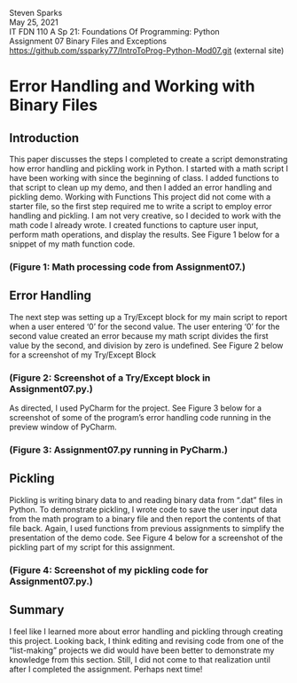 Steven Sparks   
May 25, 2021  
IT FDN 110 A Sp 21: Foundations Of Programming: Python  
Assignment 07 Binary Files and Exceptions  
https://github.com/ssparky77/IntroToProg-Python-Mod07.git (external site)  
  
# Error Handling and Working with Binary Files
  
## Introduction
This paper discusses the steps I completed to create a script demonstrating how error handling and pickling work in Python. I started with a math script I have been working with since the beginning of class. I added functions to that script to clean up my demo, and then I added an error handling and pickling demo.
Working with Functions
This project did not come with a starter file, so the first step required me to write a script to employ error handling and pickling. I am not very creative, so I decided to work with the math code I already wrote. I created functions to capture user input, perform math operations, and display the results.  See Figure 1 below for a snippet of my math function code.
 
### (Figure 1: Math processing code from Assignment07.)
  
## Error Handling
The next step was setting up a Try/Except block for my main script to report when a user entered ‘0’ for the second value. The user entering ‘0’ for the second value created an error because my math script divides the first value by the second, and division by zero is undefined.  See Figure 2 below for a screenshot of my Try/Except Block
 
### (Figure 2: Screenshot of a Try/Except block in Assignment07.py.)
As directed, I used PyCharm for the project.  See Figure 3 below for a screenshot of some of the program’s error handling code running in the preview window of PyCharm.
 
### (Figure 3: Assignment07.py running in PyCharm.)
  
## Pickling
Pickling is writing binary data to and reading binary data from “.dat” files in Python.  To demonstrate pickling, I wrote code to save the user input data from the math program to a binary file and then report the contents of that file back.  Again, I used functions from previous assignments to simplify the presentation of the demo code.  See Figure 4 below for a screenshot of the pickling part of my script for this assignment. 
 
### (Figure 4: Screenshot of my pickling code for Assignment07.py.)
  
## Summary
I feel like I learned more about error handling and pickling through creating this project. Looking back, I think editing and revising code from one of the “list-making” projects we did would have been better to demonstrate my knowledge from this section. Still, I did not come to that realization until after I completed the assignment.  Perhaps next time!
